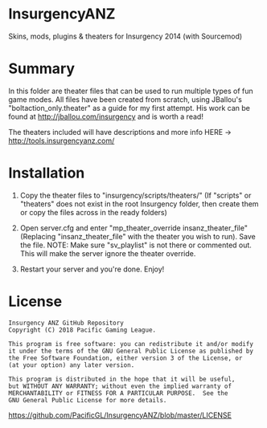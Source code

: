 # InsurgencyANZ
Skins, mods, plugins &amp; theaters for Insurgency 2014 (with Sourcemod)

# Summary
In this folder are theater files that can be used to run multiple types of fun game modes. All files have been created from scratch, using JBallou's "boltaction_only.theater" as a guide for my first attempt.
His work can be found at http://jballou.com/insurgency and is worth a read!

The theaters included will have descriptions and more info HERE -> http://tools.insurgencyanz.com/

# Installation
1) Copy the theater files to "insurgency/scripts/theaters/" (If "scripts" or "theaters" does not exist in the root Insurgency folder, then create them or copy the files across in the ready folders)

2) Open server.cfg and enter "mp_theater_override insanz_theater_file" (Replacing "insanz_theater_file" with the theater you wish to run). Save the file.
NOTE: Make sure "sv_playlist" is not there or commented out. This will make the server ignore the theater override.

3) Restart your server and you're done. Enjoy!

# License
    Insurgency ANZ GitHub Repository
    Copyright (C) 2018 Pacific Gaming League.

    This program is free software: you can redistribute it and/or modify
    it under the terms of the GNU General Public License as published by
    the Free Software Foundation, either version 3 of the License, or
    (at your option) any later version.

    This program is distributed in the hope that it will be useful,
    but WITHOUT ANY WARRANTY; without even the implied warranty of
    MERCHANTABILITY or FITNESS FOR A PARTICULAR PURPOSE.  See the
    GNU General Public License for more details.
https://github.com/PacificGL/InsurgencyANZ/blob/master/LICENSE